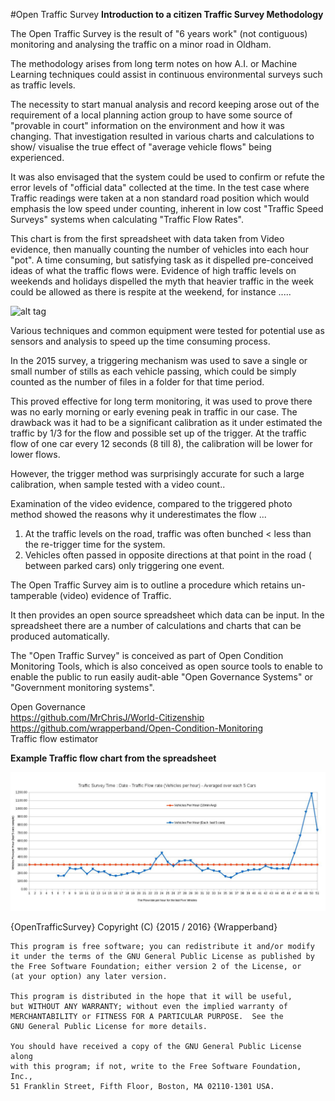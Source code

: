 #Open Traffic Survey
**Introduction to a citizen Traffic Survey Methodology**

The Open Traffic Survey is the result of "6 years work" (not contiguous) monitoring and analysing the traffic on a minor road in Oldham.  

The methodology arises from long term notes on how A.I. or Machine Learning techniques could assist in continuous environmental surveys such as traffic levels. 

The necessity to start manual analysis and record keeping arose out of the requirement of a local planning action group to have some source of "provable in court" information on the environment and how it was changing. That investigation resulted in various charts and calculations to show/ visualise the true effect of "average vehicle flows" being experienced. 

It was also envisaged that the system could be used to confirm or refute the error levels of "official data" collected at the time. In the test case where Traffic readings were taken at a non standard road position which would emphasis the low speed under counting, inherent in low cost "Traffic Speed Surveys" systems when calculating "Traffic Flow Rates".

This chart is from the first spreadsheet with data taken from Video evidence, then manually counting the number of vehicles into  each hour "pot". A time consuming, but satisfying task as it dispelled pre-conceived ideas of what the traffic flows were. Evidence of high traffic levels on weekends and holidays dispelled the myth that heavier traffic in the week could be allowed as there is respite at the weekend, for instance ..... 

![alt tag](1-flowrates.29.10.2013-1.jpg)  


Various techniques and common equipment were tested for potential use as sensors and analysis to speed up the time consuming process. 

In the 2015 survey, a triggering mechanism was used to save a single or small number of stills as each vehicle passing, which could be simply counted as the number of files in a folder for that time period. 

This proved effective for long term monitoring, it was used to prove there was no early morning or  early evening peak in traffic in our case. The drawback was it had to be a significant calibration as it under estimated the traffic by 1/3 for the flow and possible set up of the trigger. At the traffic flow of one car every 12 seconds (8 till 8), the calibration will be lower for lower flows.

However, the trigger method was surprisingly accurate  for such a large calibration, when sample tested with a video count..

Examination of the video evidence, compared to the triggered photo method showed the reasons why it underestimates the flow ... 

1. At the traffic levels on the road, traffic was often bunched <  less than the re-trigger time for the system.
2. Vehicles often passed in opposite directions at that point in the road ( between parked cars) only triggering one event.


The Open Traffic Survey aim is to outline a procedure which retains un-tamperable (video) evidence of Traffic. 

It then provides an open source spreadsheet which data can be input. In the spreadsheet there are a number of calculations and charts that can be produced automatically. 

The "Open Traffic Survey" is conceived as part of Open Condition Monitoring Tools, which is also conceived as open source tools to enable to enable the public to run easily audit-able "Open Governance Systems" or "Government monitoring systems".

 Open Governance  
   https://github.com/MrChrisJ/World-Citizenship  
   https://github.com/wrapperband/Open-Condition-Monitoring  
      Traffic flow estimator   


**Example Traffic flow chart from the spreadsheet**

![alt tag](02-flowrates.9.1.2016-15.00-1.jpg)  


{OpenTrafficSurvey}
    Copyright (C) {2015 / 2016}  {Wrapperband}

    This program is free software; you can redistribute it and/or modify
    it under the terms of the GNU General Public License as published by
    the Free Software Foundation; either version 2 of the License, or
    (at your option) any later version.

    This program is distributed in the hope that it will be useful,
    but WITHOUT ANY WARRANTY; without even the implied warranty of
    MERCHANTABILITY or FITNESS FOR A PARTICULAR PURPOSE.  See the
    GNU General Public License for more details.

    You should have received a copy of the GNU General Public License along
    with this program; if not, write to the Free Software Foundation, Inc.,
    51 Franklin Street, Fifth Floor, Boston, MA 02110-1301 USA.


